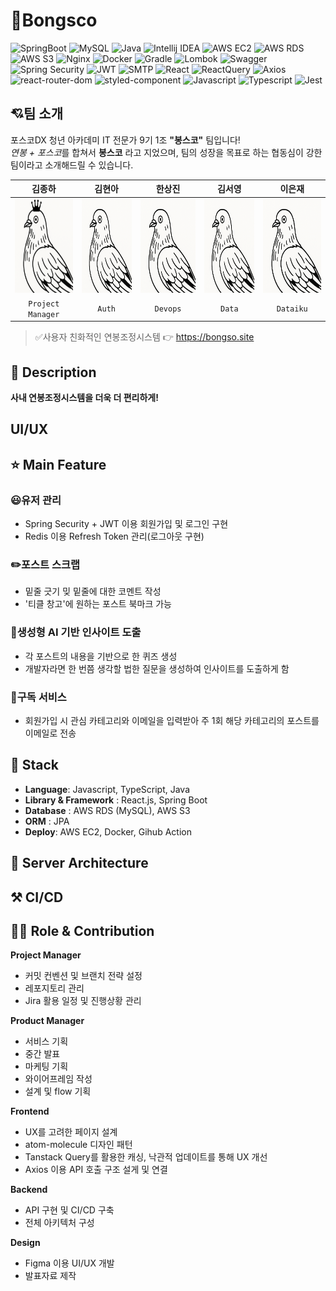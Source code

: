 
# 📑Bongsco

![SpringBoot](https://img.shields.io/badge/SpringBoot-3.3.1-6DB33F?style=flat&logo=springboot&logoColor=white)
![MySQL](https://img.shields.io/badge/DBMS-MySQL-orange?style=flat&logo=mysql&logoColor=white)
![Java](https://img.shields.io/badge/Java-17-007396?style=flat&logo=java&logoColor=white)
![Intellij IDEA](https://img.shields.io/badge/IDE-Intellij_IDEA-000000?style=flat&logo=intellij-idea&logoColor=white)
![AWS EC2](https://img.shields.io/badge/Infra-AWS_EC2-232F3E?style=flat&logo=amazon-aws&logoColor=white)
![AWS RDS](https://img.shields.io/badge/Infra-AWS_RDS-527FFF?style=flat&logo=amazon-aws&logoColor=white)
![AWS S3](https://img.shields.io/badge/Infra-AWS_S3-569A31?style=flat&logo=amazon-s3&logoColor=white)
![Nginx](https://img.shields.io/badge/Infra-Nginx-009639?style=flat&logo=nginx&logoColor=white)
![Docker](https://img.shields.io/badge/Infra-Docker-2496ED?style=flat&logo=docker&logoColor=white)
![Gradle](https://img.shields.io/badge/Build_Tool-Gradle-02303A?style=flat&logo=gradle&logoColor=white)
![Lombok](https://img.shields.io/badge/Dependency-Lombok-8BC34A?style=flat&logo=lombok&logoColor=white)
![Swagger](https://img.shields.io/badge/Dependency-Swagger-85EA2D?style=flat&logo=swagger&logoColor=black)
![Spring Security](https://img.shields.io/badge/Dependency-Spring_Security-6DB33F?style=flat&logo=spring-security&logoColor=white)
![JWT](https://img.shields.io/badge/Dependency-JWT-000000?style=flat&logo=json-web-tokens&logoColor=white)
![SMTP](https://img.shields.io/badge/Dependency-SMTP-D14836?style=flat&logo=gmail&logoColor=white)
![React](https://img.shields.io/badge/react-18.3.1-61DAFB?style=flat&logo=react&logoColor=%2361DAFB)
![ReactQuery](https://img.shields.io/badge/reactQuery-5.51.11-FF4154?style=flat&logo=react%20query)
![Axios](https://img.shields.io/badge/Axios-1.7.2-5A29E4?style=flat&logo=axios&logoColor=5A29E4)
![react-router-dom](https://img.shields.io/badge/ReactRouter-6.23.1-CA4245?style=flat&logo=React%20Router)
![styled-component](https://img.shields.io/badge/Styled_Component-6.1.11-DB7093?style=flat&logo=styled-components)
![Javascript](https://img.shields.io/badge/Javascript-ES6+-F7DF1E?style=flat&logo=JavaScript)
![Typescript](https://img.shields.io/badge/Typescript-4.9.5-3178C6?style=flat&logo=TypeScript)
![Jest](https://img.shields.io/badge/Jest-29.7.0-323330?style=flat&logo=Jest)




## 💘팀 소개

포스코DX 청년 아카데미 IT 전문가 9기 1조 **"봉스코"** 팀입니다!<br>
<i>연봉 + 포스코</i>를 합쳐서 **봉스코** 라고 지었으며, 팀의 성장을 목표로 하는 협동심이 강한 팀이라고 소개해드릴 수 있습니다.


<div align="center">

| **김종하** | **김현아** | **한상진** |  **김서영** | **이은재** | 
| :------: |  :------: | :------: |  :------: |  :------: | 
| [<img src="https://raw.githubusercontent.com/bongsco/.github/main/assets/kingbird.png" height=150 width=150>](https://github.com/Godbell) | [<img src="https://raw.githubusercontent.com/bongsco/.github/main/assets/bird.png" height=150 width=150>](https://github.com/h7eona) | [<img src="https://raw.githubusercontent.com/bongsco/.github/main/assets/bird.png" height=150 width=150>](https://github.com/eu2525) | [<img src="https://raw.githubusercontent.com/bongsco/.github/main/assets/bird.png" height=150 width=150>](https://github.com/seoyoung0121) | [<img src="https://raw.githubusercontent.com/bongsco/.github/main/assets/bird.png" height=150 width=150>](https://github.com/lej8924) | 
| `Project Manager`  | `Auth` | `Devops` | `Data`  | `Dataiku` | 





</div>


>  ✅사용자 친화적인 연봉조정시스템 👉 https://bongso.site





## 📖 Description

**사내 연봉조정시스템을 더욱 더 편리하게!**



## UI/UX





## ⭐ Main Feature

### 😃유저 관리
- Spring Security + JWT 이용 회원가입 및 로그인 구현
- Redis 이용 Refresh Token 관리(로그아웃 구현)

### ✏️포스트 스크랩
- 밑줄 긋기 밎 밑줄에 대한 코멘트 작성
- '티클 창고'에 원하는 포스트 북마크 가능

### 🧠생성형 AI 기반 인사이트 도출
- 각 포스트의 내용을 기반으로 한 퀴즈 생성
- 개발자라면 한 번쯤 생각할 법한 질문을 생성하여 인사이트를 도출하게 함

### 📖구독 서비스
- 회원가입 시 관심 카테고리와 이메일을 입력받아 주 1회 해당 카테고리의 포스트를 이메일로 전송


## 🔧 Stack
- **Language**: Javascript, TypeScript, Java
- **Library & Framework** : React.js, Spring Boot
- **Database** : AWS RDS (MySQL), AWS S3
- **ORM** : JPA
- **Deploy**: AWS EC2, Docker, Gihub Action



## 🔨 Server Architecture



## ⚒ CI/CD


## 👨‍💻 Role & Contribution


**Project Manager**
- 커밋 컨벤션 및 브랜치 전략 설정
- 레포지토리 관리
- Jira 활용 일정 및 진행상황 관리

**Product Manager**
- 서비스 기획
- 중간 발표
- 마케팅 기획
- 와이어프레임 작성
- 설계 및 flow 기획

**Frontend**

- UX를 고려한 페이지 설계
- atom-molecule 디자인 패턴
- Tanstack Query를 활용한 캐싱, 낙관적 업데이트를 통해 UX 개선
- Axios 이용 API 호출 구조 설게 및 연결

**Backend**

- API 구현 및 CI/CD 구축
- 전체 아키텍처 구성

**Design**
- Figma 이용 UI/UX 개발
- 발표자료 제작
